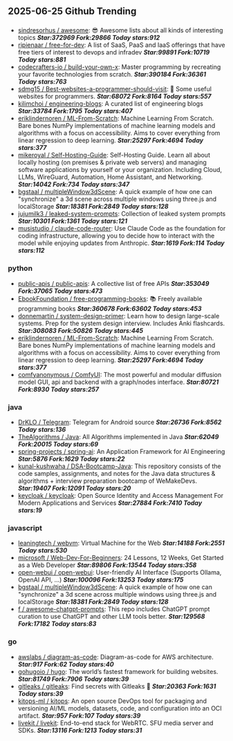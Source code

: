 ## 2025-06-25 Github Trending

### 
* [sindresorhus / awesome](https://github.com/sindresorhus/awesome): 😎 Awesome lists about all kinds of interesting topics ***Star:372969 Fork:29866 Today stars:912***
* [ripienaar / free-for-dev](https://github.com/ripienaar/free-for-dev): A list of SaaS, PaaS and IaaS offerings that have free tiers of interest to devops and infradev ***Star:99891 Fork:10719 Today stars:881***
* [codecrafters-io / build-your-own-x](https://github.com/codecrafters-io/build-your-own-x): Master programming by recreating your favorite technologies from scratch. ***Star:390184 Fork:36361 Today stars:763***
* [sdmg15 / Best-websites-a-programmer-should-visit](https://github.com/sdmg15/Best-websites-a-programmer-should-visit): 🔗 Some useful websites for programmers. ***Star:68072 Fork:8164 Today stars:557***
* [kilimchoi / engineering-blogs](https://github.com/kilimchoi/engineering-blogs): A curated list of engineering blogs ***Star:33784 Fork:1795 Today stars:407***
* [eriklindernoren / ML-From-Scratch](https://github.com/eriklindernoren/ML-From-Scratch): Machine Learning From Scratch. Bare bones NumPy implementations of machine learning models and algorithms with a focus on accessibility. Aims to cover everything from linear regression to deep learning. ***Star:25297 Fork:4694 Today stars:377***
* [mikeroyal / Self-Hosting-Guide](https://github.com/mikeroyal/Self-Hosting-Guide): Self-Hosting Guide. Learn all about locally hosting (on premises & private web servers) and managing software applications by yourself or your organization. Including Cloud, LLMs, WireGuard, Automation, Home Assistant, and Networking. ***Star:14042 Fork:734 Today stars:347***
* [bgstaal / multipleWindow3dScene](https://github.com/bgstaal/multipleWindow3dScene): A quick example of how one can "synchronize" a 3d scene across multiple windows using three.js and localStorage ***Star:18381 Fork:2849 Today stars:128***
* [jujumilk3 / leaked-system-prompts](https://github.com/jujumilk3/leaked-system-prompts): Collection of leaked system prompts ***Star:10301 Fork:1361 Today stars:121***
* [musistudio / claude-code-router](https://github.com/musistudio/claude-code-router): Use Claude Code as the foundation for coding infrastructure, allowing you to decide how to interact with the model while enjoying updates from Anthropic. ***Star:1619 Fork:114 Today stars:112***

### python
* [public-apis / public-apis](https://github.com/public-apis/public-apis): A collective list of free APIs ***Star:353049 Fork:37065 Today stars:473***
* [EbookFoundation / free-programming-books](https://github.com/EbookFoundation/free-programming-books): 📚 Freely available programming books ***Star:360678 Fork:63602 Today stars:453***
* [donnemartin / system-design-primer](https://github.com/donnemartin/system-design-primer): Learn how to design large-scale systems. Prep for the system design interview. Includes Anki flashcards. ***Star:308083 Fork:50826 Today stars:445***
* [eriklindernoren / ML-From-Scratch](https://github.com/eriklindernoren/ML-From-Scratch): Machine Learning From Scratch. Bare bones NumPy implementations of machine learning models and algorithms with a focus on accessibility. Aims to cover everything from linear regression to deep learning. ***Star:25297 Fork:4694 Today stars:377***
* [comfyanonymous / ComfyUI](https://github.com/comfyanonymous/ComfyUI): The most powerful and modular diffusion model GUI, api and backend with a graph/nodes interface. ***Star:80721 Fork:8930 Today stars:257***

### java
* [DrKLO / Telegram](https://github.com/DrKLO/Telegram): Telegram for Android source ***Star:26736 Fork:8562 Today stars:136***
* [TheAlgorithms / Java](https://github.com/TheAlgorithms/Java): All Algorithms implemented in Java ***Star:62049 Fork:20015 Today stars:69***
* [spring-projects / spring-ai](https://github.com/spring-projects/spring-ai): An Application Framework for AI Engineering ***Star:5876 Fork:1629 Today stars:22***
* [kunal-kushwaha / DSA-Bootcamp-Java](https://github.com/kunal-kushwaha/DSA-Bootcamp-Java): This repository consists of the code samples, assignments, and notes for the Java data structures & algorithms + interview preparation bootcamp of WeMakeDevs. ***Star:19407 Fork:12091 Today stars:20***
* [keycloak / keycloak](https://github.com/keycloak/keycloak): Open Source Identity and Access Management For Modern Applications and Services ***Star:27884 Fork:7410 Today stars:19***

### javascript
* [leaningtech / webvm](https://github.com/leaningtech/webvm): Virtual Machine for the Web ***Star:14188 Fork:2551 Today stars:530***
* [microsoft / Web-Dev-For-Beginners](https://github.com/microsoft/Web-Dev-For-Beginners): 24 Lessons, 12 Weeks, Get Started as a Web Developer ***Star:89806 Fork:13544 Today stars:358***
* [open-webui / open-webui](https://github.com/open-webui/open-webui): User-friendly AI Interface (Supports Ollama, OpenAI API, ...) ***Star:100096 Fork:13253 Today stars:175***
* [bgstaal / multipleWindow3dScene](https://github.com/bgstaal/multipleWindow3dScene): A quick example of how one can "synchronize" a 3d scene across multiple windows using three.js and localStorage ***Star:18381 Fork:2849 Today stars:128***
* [f / awesome-chatgpt-prompts](https://github.com/f/awesome-chatgpt-prompts): This repo includes ChatGPT prompt curation to use ChatGPT and other LLM tools better. ***Star:129568 Fork:17182 Today stars:83***

### go
* [awslabs / diagram-as-code](https://github.com/awslabs/diagram-as-code): Diagram-as-code for AWS architecture. ***Star:917 Fork:62 Today stars:40***
* [gohugoio / hugo](https://github.com/gohugoio/hugo): The world’s fastest framework for building websites. ***Star:81749 Fork:7906 Today stars:39***
* [gitleaks / gitleaks](https://github.com/gitleaks/gitleaks): Find secrets with Gitleaks 🔑 ***Star:20363 Fork:1631 Today stars:39***
* [kitops-ml / kitops](https://github.com/kitops-ml/kitops): An open source DevOps tool for packaging and versioning AI/ML models, datasets, code, and configuration into an OCI artifact. ***Star:957 Fork:107 Today stars:39***
* [livekit / livekit](https://github.com/livekit/livekit): End-to-end stack for WebRTC. SFU media server and SDKs. ***Star:13116 Fork:1213 Today stars:31***
